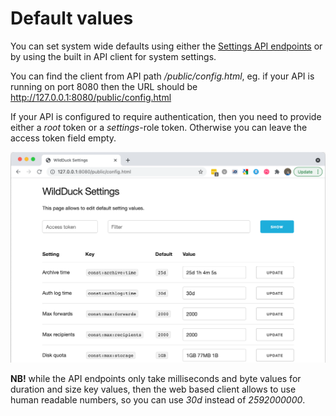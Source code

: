 # Default values

You can set system wide defaults using either the [Settings API endpoints](https://docs.wildduck.email/api/#tag/Settings) or by using the built in API client for system settings.

You can find the client from API path _/public/config.html_, eg. if your API is running on port 8080 then the URL should be http://127.0.0.1:8080/public/config.html

If your API is configured to require authentication, then you need to provide either a _root_ token or a _settings_-role token. Otherwise you can leave the access token field empty.

![Defaults Screenshot](img/defaults.png)

**NB!** while the API endpoints only take milliseconds and byte values for duration and size key values, then the web based client allows to use human readable numbers, so you can use _30d_ instead of _2592000000_.
